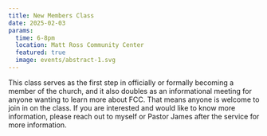 ```yaml
---
title: New Members Class
date: 2025-02-03
params:
  time: 6-8pm
  location: Matt Ross Community Center
  featured: true
  image: events/abstract-1.svg
---
```


This class serves as the first step in officially or formally becoming a member of the church, and it also doubles as an informational meeting for anyone wanting to learn more about FCC. That means anyone is welcome to join in on the class. If you are interested and would like to know more information, please reach out to myself or Pastor James after the service for more information.
